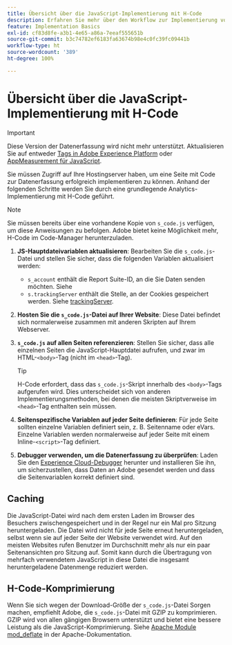 ```yaml
---
title: Übersicht über die JavaScript-Implementierung mit H-Code
description: Erfahren Sie mehr über den Workflow zur Implementierung von H-Code auf Ihrer Website.
feature: Implementation Basics
exl-id: cf83d8fe-a3b1-4e65-a86a-7eeaf555651b
source-git-commit: b3c74782ef6183fa63674b98e4c0fc39fc09441b
workflow-type: ht
source-wordcount: '389'
ht-degree: 100%

---
```


# Übersicht über die JavaScript-Implementierung mit H-Code

>[!IMPORTANT]
>
>Diese Version der Datenerfassung wird nicht mehr unterstützt. Aktualisieren Sie auf entweder [Tags in Adobe Experience Platform](../../launch/overview.md) oder [AppMeasurement für JavaScript](../overview.md).

Sie müssen Zugriff auf Ihre Hostingserver haben, um eine Seite mit Code zur Datenerfassung erfolgreich implementieren zu können. Anhand der folgenden Schritte werden Sie durch eine grundlegende Analytics-Implementierung mit H-Code geführt.

>[!NOTE]
>
>Sie müssen bereits über eine vorhandene Kopie von `s_code.js` verfügen, um diese Anweisungen zu befolgen. Adobe bietet keine Möglichkeit mehr, H-Code im Code-Manager herunterzuladen.

1. **JS-Hauptdateivariablen aktualisieren**: Bearbeiten Sie die `s_code.js`-Datei und stellen Sie sicher, dass die folgenden Variablen aktualisiert werden:
   * `s_account` enthält die Report Suite-ID, an die Sie Daten senden möchten. Siehe
   * `s.trackingServer` enthält die Stelle, an der Cookies gespeichert werden. Siehe [trackingServer](../../vars/config-vars/trackingserver.md).
1. **Hosten Sie die `s_code.js`-Datei auf Ihrer Website**: Diese Datei befindet sich normalerweise zusammen mit anderen Skripten auf Ihrem Webserver.
1. **`s_code.js` auf allen Seiten referenzieren**: Stellen Sie sicher, dass alle einzelnen Seiten die JavaScript-Hauptdatei aufrufen, und zwar im HTML-`<body>`-Tag (nicht im `<head>`-Tag).

   >[!TIP]
   >
   >H-Code erfordert, dass das `s_code.js`-Skript innerhalb des `<body>`-Tags aufgerufen wird. Dies unterscheidet sich von anderen Implementierungsmethoden, bei denen die meisten Skriptverweise im `<head>`-Tag enthalten sein müssen.
1. **Seitenspezifische Variablen auf jeder Seite definieren**: Für jede Seite sollten einzelne Variablen definiert sein, z. B. Seitenname oder eVars. Einzelne Variablen werden normalerweise auf jeder Seite mit einem Inline-`<script>`-Tag definiert.
1. **Debugger verwenden, um die Datenerfassung zu überprüfen**: Laden Sie den [Experience Cloud-Debugger](../../validate/debugger.md) herunter und installieren Sie ihn, um sicherzustellen, dass Daten an Adobe gesendet werden und dass die Seitenvariablen korrekt definiert sind.

## Caching

Die JavaScript-Datei wird nach dem ersten Laden im Browser des Besuchers zwischengespeichert und in der Regel nur ein Mal pro Sitzung heruntergeladen. Die Datei wird nicht für jede Seite erneut heruntergeladen, selbst wenn sie auf jeder Seite der Website verwendet wird. Auf den meisten Websites rufen Benutzer im Durchschnitt mehr als nur ein paar Seitenansichten pro Sitzung auf. Somit kann durch die Übertragung von mehrfach verwendetem JavaScript in diese Datei die insgesamt heruntergeladene Datenmenge reduziert werden.

## H-Code-Komprimierung

Wenn Sie sich wegen der Download-Größe der `s_code.js`-Datei Sorgen machen, empfiehlt Adobe, die `s_code.js`-Datei mit GZIP zu komprimieren. GZIP wird von allen gängigen Browsern unterstützt und bietet eine bessere Leistung als die JavaScript-Komprimierung. Siehe [Apache Module mod_deflate](https://httpd.apache.org/docs/current/mod/mod_deflate.html) in der Apache-Dokumentation.
